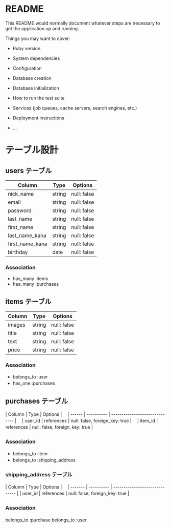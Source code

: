 # README

This README would normally document whatever steps are necessary to get the
application up and running.

Things you may want to cover:

* Ruby version

* System dependencies

* Configuration

* Database creation

* Database initialization

* How to run the test suite

* Services (job queues, cache servers, search engines, etc.)

* Deployment instructions

* ...
# テーブル設計

## users テーブル

| Column   | Type   | Options     |
| -------- | ------ | ----------- |
| nick_name | string | null: false |
| email    | string | null: false |
| password | string | null: false |
| last_name|string | null: false |
| first_name   | string | null: false |
| last_name_kana | string | null: false |
| first_name_kana |string | null: false |
| birthday |date| null: false |

 ### Association

 - has_many :items
 - has_many :purchases


## items テーブル

| Column | Type   | Options     |
| ------ | ------ | ----------- |
| images  | string | null: false |
| title   | string | null: false |
| text  | string | null: false |
| price  | string | null: false |




### Association

- belongs_to :user　
- has_one    :purchases　

## purchases テーブル

| Column | Type       | Options                        |　
| ------ | ---------- | ------------------------------ |　
| user_id  | references | null: false, foreign_key: true |　
| item_id  | references | null: false, foreign_key: true |　　

### Association　

- belongs_to :item　
- belongs_to  :shipping_address　

### shipping_address テーブル　

| Column  | Type       | Options                        |　
| ------- | ---------- | ------------------------------ |
| user_id    | references | null: false, foreign_key: true |　


### Association　

belongs_to :purchase
belongs_to :user 　

